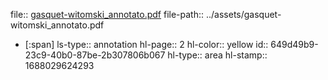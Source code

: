 file:: [gasquet-witomski_annotato.pdf](../assets/gasquet-witomski_annotato.pdf)
file-path:: ../assets/gasquet-witomski_annotato.pdf

- [:span]
  ls-type:: annotation
  hl-page:: 2
  hl-color:: yellow
  id:: 649d49b9-23c9-40b0-87be-2b307806b067
  hl-type:: area
  hl-stamp:: 1688029624293